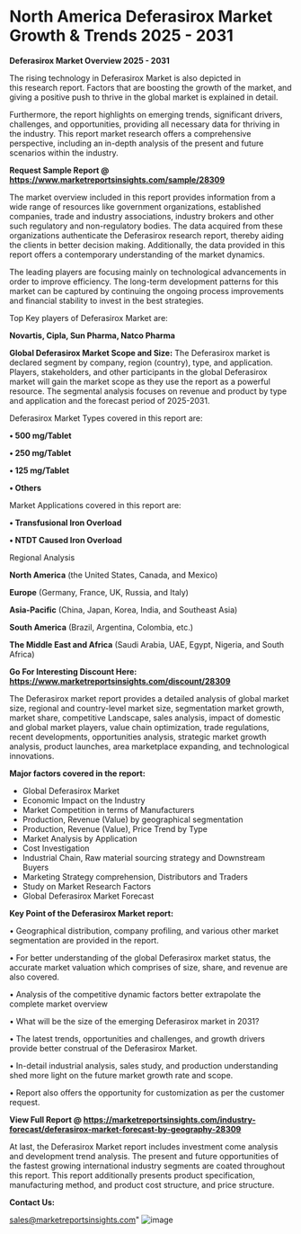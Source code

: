 # North America Deferasirox Market Growth & Trends 2025 - 2031

<Strong> Deferasirox Market Overview 2025 - 2031</strong>

The rising technology in Deferasirox Market is also depicted in this research report. Factors that are boosting the growth of the market, and giving a positive push to thrive in the global market is explained in detail.

Furthermore, the report highlights on emerging trends, significant drivers, challenges, and opportunities, providing all necessary data for thriving in the industry. This report market research offers a comprehensive perspective, including an in-depth analysis of the present and future scenarios within the industry.

<strong>Request Sample Report @ <a href=https://www.marketreportsinsights.com/sample/28309>https://www.marketreportsinsights.com/sample/28309</a></strong>

The market overview included in this report provides information from a wide range of resources like government organizations, established companies, trade and industry associations, industry brokers and other such regulatory and non-regulatory bodies. The data acquired from these organizations authenticate the Deferasirox research report, thereby aiding the clients in better decision making. Additionally, the data provided in this report offers a contemporary understanding of the market dynamics.

The leading players are focusing mainly on technological advancements in order to improve efficiency. The long-term development patterns for this market can be captured by continuing the ongoing process improvements and financial stability to invest in the best strategies.

Top Key players of Deferasirox Market are:

<strong>Novartis, Cipla, Sun Pharma, Natco Pharma</strong>

<strong><b>Global Deferasirox Market Scope and Size:</b></strong>
The Deferasirox market is declared segment by company, region (country), type, and application. Players, stakeholders, and other participants in the global Deferasirox market will gain the market scope as they use the report as a powerful resource. The segmental analysis focuses on revenue and product by type and application and the forecast period of 2025-2031.

Deferasirox Market Types covered in this report are:

<strong>• 500 mg/Tablet

• 250 mg/Tablet

• 125 mg/Tablet

• Others</strong>

Market Applications covered in this report are:

<strong>• Transfusional Iron Overload

• NTDT Caused Iron Overload</strong> 

Regional Analysis

<strong>North America</strong> (the United States, Canada, and Mexico)

<strong>Europe</strong> (Germany, France, UK, Russia, and Italy)

<strong>Asia-Pacific</strong> (China, Japan, Korea, India, and Southeast Asia)

<strong>South America</strong> (Brazil, Argentina, Colombia, etc.)

<strong>The Middle East and Africa</strong> (Saudi Arabia, UAE, Egypt, Nigeria, and South Africa)

<strong>Go For Interesting Discount Here: <a href=https://www.marketreportsinsights.com/discount/28309>https://www.marketreportsinsights.com/discount/28309</a></strong>

The Deferasirox market report provides a detailed analysis of global market size, regional and country-level market size, segmentation market growth, market share, competitive Landscape, sales analysis, impact of domestic and global market players, value chain optimization, trade regulations, recent developments, opportunities analysis, strategic market growth analysis, product launches, area marketplace expanding, and technological innovations.

<strong><b>Major factors covered in the report:</b></strong>
<ul>
  <li>Global Deferasirox Market </li>
  <li>Economic Impact on the Industry</li>
  <li>Market Competition in terms of Manufacturers</li>
  <li>Production, Revenue (Value) by geographical segmentation</li>
  <li>Production, Revenue (Value), Price Trend by Type</li>
  <li>Market Analysis by Application</li>
  <li>Cost Investigation</li>
  <li>Industrial Chain, Raw material sourcing strategy and Downstream Buyers</li>
  <li>Marketing Strategy comprehension, Distributors and Traders</li>
  <li>Study on Market Research Factors</li>
  <li>Global Deferasirox Market Forecast</li>
</ul>

<strong><b>Key Point of the Deferasirox Market report:</b></strong>

• Geographical distribution, company profiling, and various other market segmentation are provided in the report.

• For better understanding of the global Deferasirox market status, the accurate market valuation which comprises of size, share, and revenue are also covered.

• Analysis of the competitive dynamic factors better extrapolate the complete market overview

• What will be the size of the emerging Deferasirox market in 2031?

• The latest trends, opportunities and challenges, and growth drivers provide better construal of the Deferasirox Market.

• In-detail industrial analysis, sales study, and production understanding shed more light on the future market growth rate and scope.

• Report also offers the opportunity for customization as per the customer request.

<strong><b>View Full Report @ <a href=https://marketreportsinsights.com/industry-forecast/deferasirox-market-forecast-by-geography-28309>https://marketreportsinsights.com/industry-forecast/deferasirox-market-forecast-by-geography-28309</a></b></strong>


At last, the Deferasirox Market report includes investment come analysis and development trend analysis. The present and future opportunities of the fastest growing international industry segments are coated throughout this report. This report additionally presents product specification, manufacturing method, and product cost structure, and price structure.

<strong>Contact Us:</strong>

sales@marketreportsinsights.com"
![image](https://github.com/user-attachments/assets/81d27b5d-64b5-4921-83eb-ef86de1cb5b2)

